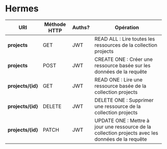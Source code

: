 # Hermes

| URI               | Méthode HTTP | Auths? | Opération                                                                                         |
| ----------------- | ------------ | ------ | ------------------------------------------------------------------------------------------------- |
| **projects**      | GET          | JWT    | READ ALL : Lire toutes les ressources de la collection projects                                   |
| **projects**      | POST         | JWT    | CREATE ONE : Créer une ressource basée sur les données de la requête                              |
| **projects/{id}** | GET          | JWT    | READ ONE : Lire une ressource basée de la collection projects                                     |
| **projects/{id}** | DELETE       | JWT    | DELETE ONE : Supprimer une ressource de la collection projects                                    |
| **projects/{id}** | PATCH        | JWT    | UPDATE ONE : Mettre à jour une ressource de la collection projects avec les données de la requête |